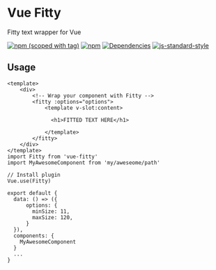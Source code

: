 # Vue Fitty

Fitty text wrapper for Vue

[![npm (scoped with tag)](https://img.shields.io/npm/v/vue-fitty/latest.svg?style=flat-square)](https://npmjs.com/package/vue-fitty)
[![npm](https://img.shields.io/npm/dt/vue-fitty.svg?style=flat-square)](https://npmjs.com/package/vue-fitty)
[![Dependencies](https://david-dm.org/schlunsen/vue-fitty/status.svg?style=flat-square)](https://david-dm.org/schlunsen/vue-fitty)
[![js-standard-style](https://img.shields.io/badge/code_style-standard-brightgreen.svg?style=flat-square)](http://standardjs.com)

## Usage

```
<template>
    <div>
        <!-- Wrap your component with Fitty -->
        <fitty :options="options">
            <template v-slot:content>
            
              <h1>FITTED TEXT HERE</h1>

            </template>
        </fitty>
    </div>
</template>
import Fitty from 'vue-fitty' 
import MyAwesomeComponent from 'my/aweseome/path'

// Install plugin 
Vue.use(Fitty)

export default {
  data: () => ({
      options: {
        minSize: 11,
        maxSize: 120,
      }
  }),
  components: {
    MyAwesomeComponent
  }
  ...
}

```

